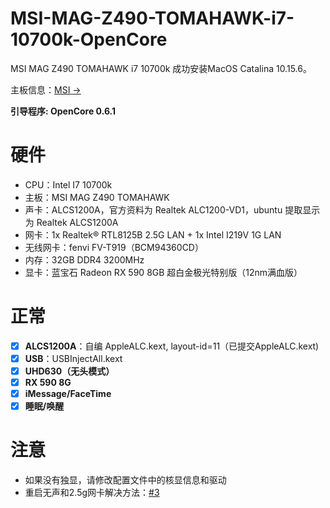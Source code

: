 # MSI-MAG-Z490-TOMAHAWK-i7-10700k-OpenCore

MSI MAG Z490 TOMAHAWK i7 10700k 成功安装MacOS Catalina 10.15.6。

主板信息：<a href="https://www.msi.com/Motherboard/MAG-Z490-TOMAHAWK/Specification" >MSI -></a>

**引导程序: OpenCore 0.6.1**

# 硬件

- CPU：Intel I7 10700k
- 主板：MSI MAG Z490 TOMAHAWK
- 声卡：ALCS1200A，官方资料为 Realtek ALC1200-VD1，ubuntu 提取显示为 Realtek ALCS1200A
- 网卡：1x Realtek® RTL8125B 2.5G LAN + 1x Intel I219V 1G LAN
- 无线网卡：fenvi FV-T919（BCM94360CD）
- 内存：32GB DDR4 3200MHz
- 显卡：蓝宝石 Radeon RX 590 8GB 超白金极光特别版（12nm满血版）

# 正常

- [x] **ALCS1200A**：自编 AppleALC.kext, layout-id=11（已提交AppleALC.kext)
- [x] **USB**：USBInjectAll.kext
- [x] **UHD630（无头模式）**
- [x] **RX 590 8G**
- [x] **iMessage/FaceTime**
- [x] **睡眠/唤醒**

# 注意

- 如果没有独显，请修改配置文件中的核显信息和驱动
- 重启无声和2.5g网卡解决方法：<a href="https://github.com/owen0o0/MSI-MAG-Z490-TOMAHAWK-i7-10700k-OpenCore/issues/3" >#3</a>
